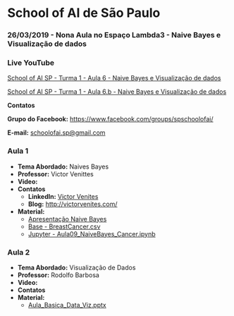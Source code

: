 # School of AI de São Paulo

### 26/03/2019 - Nona Aula no Espaço Lambda3 - Naive Bayes e Visualização de dados

### Live YouTube
[School of AI SP - Turma 1 - Aula 6 - Naive Bayes e Visualização de dados](https://www.youtube.com/watch?v=eHOgblKgLWQ)

[School of AI SP - Turma 1 - Aula 6.b - Naive Bayes e Visualização de dados](https://www.youtube.com/watch?v=qv7Y3r6Ka8M)

**Contatos**

**Grupo do Facebook:** https://www.facebook.com/groups/spschoolofai/

**E-mail:** schoolofai.sp@gmail.com

### Aula 1
  
- **Tema Abordado:** Naives Bayes
- **Professor:** Victor Venittes
- **Video:**
- **Contatos**
  - **LinkedIn:** [Victor Venites](https://www.linkedin.com/in/victor-venites)
  - **Blog:** http://victorvenites.com/
- **Material:** 
  - [Apresentação Naive Bayes](https://github.com/SchoolOfAISaoPaulo/aulas/blob/master/09_aula/01/Aula09.NaiveBayes.VictorVenites.pdf)
  - [Base - BreastCancer.csv](https://github.com/SchoolOfAISaoPaulo/aulas/blob/master/09_aula/01/breastCancer.csv)
  - [Jupyter - Aula09_NaiveBayes_Cancer.ipynb](https://github.com/SchoolOfAISaoPaulo/aulas/blob/master/09_aula/01/Aula09_NaiveBayes_Cancer.ipynb)

### Aula 2

- **Tema Abordado:** Visualização de Dados
- **Professor:** Rodolfo Barbosa
- **Video:** 
- **Contatos** 
- **Material:** 
  - [Aula_Basica_Data_Viz.pptx](https://github.com/SchoolOfAISaoPaulo/aulas/blob/master/09_aula/02/Aula_Basica_Data_Viz.pptx)

